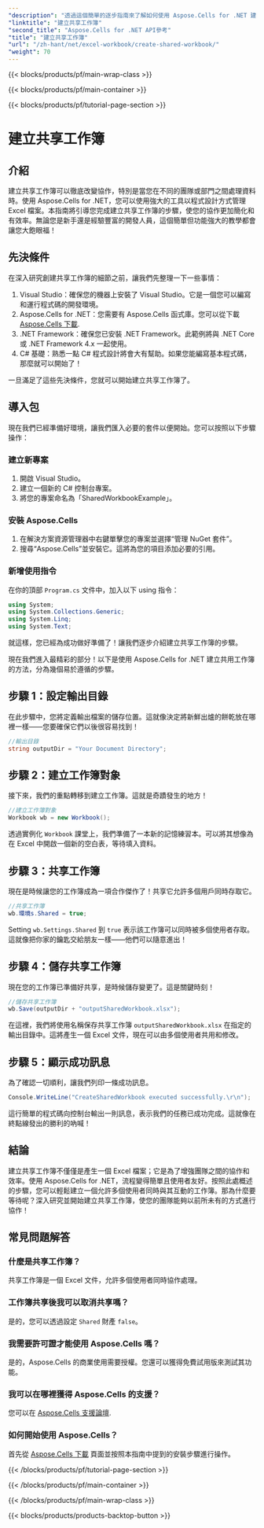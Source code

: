 ```yaml
---
"description": "透過這個簡單的逐步指南來了解如何使用 Aspose.Cells for .NET 建立共用工作簿。非常適合增強團隊協作。"
"linktitle": "建立共享工作簿"
"second_title": "Aspose.Cells for .NET API參考"
"title": "建立共享工作簿"
"url": "/zh-hant/net/excel-workbook/create-shared-workbook/"
"weight": 70
---
```


{{< blocks/products/pf/main-wrap-class >}}

{{< blocks/products/pf/main-container >}}

{{< blocks/products/pf/tutorial-page-section >}}

# 建立共享工作簿

## 介紹

建立共享工作簿可以徹底改變協作，特別是當您在不同的團隊或部門之間處理資料時。使用 Aspose.Cells for .NET，您可以使用強大的工具以程式設計方式管理 Excel 檔案。本指南將引導您完成建立共享工作簿的步驟，使您的協作更加簡化和有效率。無論您是新手還是經驗豐富的開發人員，這個簡單但功能強大的教學都會讓您大飽眼福！

## 先決條件

在深入研究創建共享工作簿的細節之前，讓我們先整理一下一些事情：

1. Visual Studio：確保您的機器上安裝了 Visual Studio。它是一個您可以編寫和運行程式碼的開發環境。
2. Aspose.Cells for .NET：您需要有 Aspose.Cells 函式庫。您可以從下載 [Aspose.Cells 下載](https://releases。aspose.com/cells/net/).
3. .NET Framework：確保您已安裝 .NET Framework。此範例將與 .NET Core 或 .NET Framework 4.x 一起使用。
4. C# 基礎：熟悉一點 C# 程式設計將會大有幫助。如果您能編寫基本程式碼，那麼就可以開始了！

一旦滿足了這些先決條件，您就可以開始建立共享工作簿了。

## 導入包

現在我們已經準備好環境，讓我們匯入必要的套件以便開始。您可以按照以下步驟操作：

### 建立新專案
1. 開啟 Visual Studio。
2. 建立一個新的 C# 控制台專案。
3. 將您的專案命名為「SharedWorkbookExample」。

### 安裝 Aspose.Cells
1. 在解決方案資源管理器中右鍵單擊您的專案並選擇“管理 NuGet 套件”。
2. 搜尋“Aspose.Cells”並安裝它。這將為您的項目添加必要的引用。

### 新增使用指令
在你的頂部 `Program.cs` 文件中，加入以下 using 指令：

```csharp
using System;
using System.Collections.Generic;
using System.Linq;
using System.Text;
```

就這樣，您已經為成功做好準備了！讓我們逐步介紹建立共享工作簿的步驟。

現在我們進入最精彩的部分！以下是使用 Aspose.Cells for .NET 建立共用工作簿的方法，分為幾個易於遵循的步驟。

## 步驟 1：設定輸出目錄

在此步驟中，您將定義輸出檔案的儲存位置。這就像決定將新鮮出爐的餅乾放在哪裡一樣——您要確保它們以後很容易找到！

```csharp
//輸出目錄
string outputDir = "Your Document Directory";
```

## 步驟 2：建立工作簿對象

接下來，我們的重點轉移到建立工作簿。這就是奇蹟發生的地方！

```csharp
//建立工作簿對象
Workbook wb = new Workbook();
```
透過實例化 `Workbook` 課堂上，我們準備了一本新的記憶練習本。可以將其想像為在 Excel 中開啟一個新的空白表，等待填入資料。

## 步驟 3：共享工作簿

現在是時候讓您的工作簿成為一項合作傑作了！共享它允許多個用戶同時存取它。

```csharp
//共享工作簿
wb.環境s.Shared = true;
```
Setting `wb.Settings.Shared` 到 `true` 表示該工作簿可以同時被多個使用者存取。這就像把你家的鑰匙交給朋友一樣——他們可以隨意進出！

## 步驟 4：儲存共享工作簿

現在您的工作簿已準備好共享，是時候儲存變更了。這是關鍵時刻！

```csharp
//儲存共享工作簿
wb.Save(outputDir + "outputSharedWorkbook.xlsx");
```
在這裡，我們將使用名稱保存共享工作簿 `outputSharedWorkbook.xlsx` 在指定的輸出目錄中。這將產生一個 Excel 文件，現在可以由多個使用者共用和修改。

## 步驟 5：顯示成功訊息

為了確認一切順利，讓我們列印一條成功訊息。

```csharp
Console.WriteLine("CreateSharedWorkbook executed successfully.\r\n");
```
這行簡單的程式碼向控制台輸出一則訊息，表示我們的任務已成功完成。這就像在終點線發出的勝利的吶喊！

## 結論 

建立共享工作簿不僅僅是產生一個 Excel 檔案；它是為了增強團隊之間的協作和效率。使用 Aspose.Cells for .NET，流程變得簡單且使用者友好。按照此處概述的步驟，您可以輕鬆建立一個允許多個使用者同時與其互動的工作簿。那為什麼要等待呢？深入研究並開始建立共享工作簿，使您的團隊能夠以前所未有的方式進行協作！

## 常見問題解答

### 什麼是共享工作簿？
共享工作簿是一個 Excel 文件，允許多個使用者同時協作處理。

### 工作簿共享後我可以取消共享嗎？
是的，您可以透過設定 `Shared` 財產 `false`。

### 我需要許可證才能使用 Aspose.Cells 嗎？
是的，Aspose.Cells 的商業使用需要授權。您還可以獲得免費試用版來測試其功能。

### 我可以在哪裡獲得 Aspose.Cells 的支援？
您可以在 [Aspose.Cells 支援論壇](https://forum。aspose.com/c/cells/9).

### 如何開始使用 Aspose.Cells？
首先從 [Aspose.Cells 下載](https://releases.aspose.com/cells/net/) 頁面並按照本指南中提到的安裝步驟進行操作。

{{< /blocks/products/pf/tutorial-page-section >}}

{{< /blocks/products/pf/main-container >}}

{{< /blocks/products/pf/main-wrap-class >}}

{{< blocks/products/products-backtop-button >}}